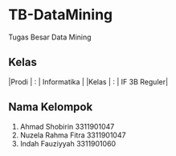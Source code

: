 # TB-DataMining
Tugas Besar Data Mining

## Kelas
|Prodi | : | Informatika  |
|Kelas | : | IF 3B Reguler|

## Nama Kelompok
1. Ahmad Shobirin      3311901047
2. Nuzela Rahma Fitra  3311901047
3. Indah Fauziyyah     3311901060
